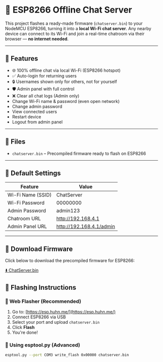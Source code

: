 # 📡 ESP8266 Offline Chat Server

This project flashes a ready-made firmware (`chatserver.bin`) to your NodeMCU ESP8266, turning it into a **local Wi-Fi chat server**. Any nearby device can connect to its Wi-Fi and join a real-time chatroom via their browser — **no internet needed**.

---

## 🔧 Features

- 🌐 100% offline chat via local Wi-Fi (ESP8266 hotspot)
- ✅ Auto-login for returning users
- 🔒 Usernames shown only for others, not for yourself
- 🛡️ Admin panel with full control
- ❌ Clear all chat logs (Admin only)
- Change Wi-Fi name & password (even open network)
- Change admin password
- View connected users
- Restart device
- Logout from admin panel

---

## 📁 Files

- `chatserver.bin` – Precompiled firmware ready to flash on ESP8266

---

## 🔐 Default Settings

| Feature            | Value                  |
|--------------------|-------------------------|
| Wi-Fi Name (SSID)  | ChatServer              |
| Wi-Fi Password     | 00000000                |
| Admin Password     | admin123                |
| Chatroom URL       | http://192.168.4.1      |
| Admin Panel URL    | http://192.168.4.1/admin|

---
## 🔽 Download Firmware

Click below to download the precompiled firmware for ESP8266:

[⬇️ ChatServer.bin](https://github.com/swapnilr07/esp8266-chatserver/blob/main/ChatServer.bin?raw=true)

## 🚀 Flashing Instructions

### 🔹 Web Flasher (Recommended)

1. Go to: [https://esp.huhn.me/](https://esp.huhn.me/)
2. Connect ESP8266 via USB
3. Select your port and upload `chatserver.bin`
4. Click **Flash**
5. You're done!

### 🔹 Using esptool.py (Advanced)

```bash
esptool.py --port COM3 write_flash 0x00000 chatserver.bin
